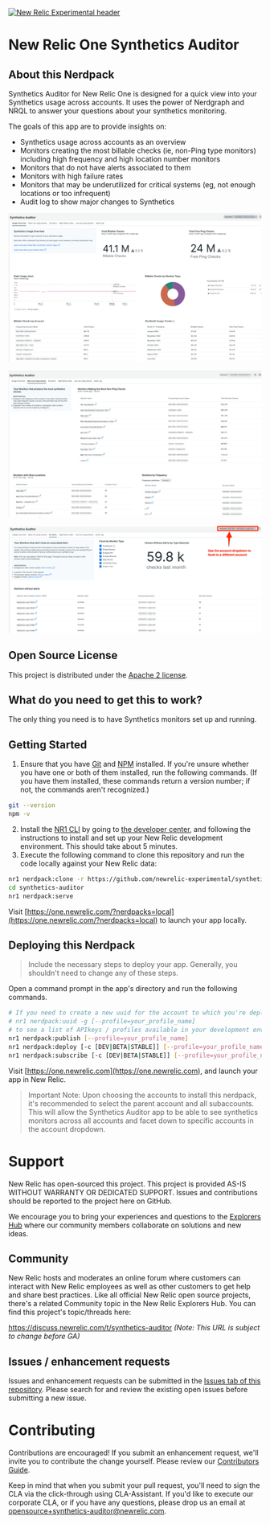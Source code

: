 [![New Relic Experimental header](https://github.com/newrelic/opensource-website/raw/main/src/images/categories/Experimental.png)](https://opensource.newrelic.com/oss-category/#new-relic-experimental)

# New Relic One Synthetics Auditor

## About this Nerdpack

Synthetics Auditor for New Relic One is designed for a quick view into your Synthetics usage across accounts. It uses the power of Nerdgraph and NRQL to answer your questions about your synthetics monitoring.

The goals of this app are to provide insights on:

* Synthetics usage across accounts as an overview
* Monitors creating the most billable checks (ie, non-Ping type monitors) including high frequency and high location number monitors
* Monitors that do not have alerts associated to them
* Monitors with high failure rates
* Monitors that may be underutilized for critical systems (eg, not enough locations or too infrequent)
* Audit log to show major changes to Synthetics

![Overview Tab](screenshots/overview.png)

![Most Non-ping Checks](screenshots/most-non-pings.png)

![No Alerts Tab](screenshots/no-alerts.png)

## Open Source License

This project is distributed under the [Apache 2 license](LICENSE).

## What do you need to get this to work?

The only thing you need is to have Synthetics monitors set up and running.

## Getting Started

1. Ensure that you have [Git](https://git-scm.com/book/en/v2/Getting-Started-Installing-Git) and [NPM](https://www.npmjs.com/get-npm) installed. If you're unsure whether you have one or both of them installed, run the following commands. (If you have them installed, these commands return a version number; if not, the commands aren't recognized.)

```bash
git --version
npm -v
```

2. Install the [NR1 CLI](https://one.newrelic.com/launcher/developer-center.launcher) by going to [the developer center](https://one.newrelic.com/launcher/developer-center.launcher), and following the instructions to install and set up your New Relic development environment. This should take about 5 minutes.
3. Execute the following command to clone this repository and run the code locally against your New Relic data:

```bash
nr1 nerdpack:clone -r https://github.com/newrelic-experimental/synthetics-auditor.git
cd synthetics-auditor
nr1 nerdpack:serve
```

Visit [https://one.newrelic.com/?nerdpacks=local](https://one.newrelic.com/?nerdpacks=local) to launch your app locally.

## Deploying this Nerdpack

> Include the necessary steps to deploy your app. Generally, you shouldn't need to change any of these steps.

Open a command prompt in the app's directory and run the following commands.

```bash
# If you need to create a new uuid for the account to which you're deploying this app, use the following
# nr1 nerdpack:uuid -g [--profile=your_profile_name]
# to see a list of APIkeys / profiles available in your development environment, run nr1 credentials:list
nr1 nerdpack:publish [--profile=your_profile_name]
nr1 nerdpack:deploy [-c [DEV|BETA|STABLE]] [--profile=your_profile_name]
nr1 nerdpack:subscribe [-c [DEV|BETA|STABLE]] [--profile=your_profile_name]
```

Visit [https://one.newrelic.com](https://one.newrelic.com), and launch your app in New Relic.

> Important Note: Upon choosing the accounts to install this nerdpack, it's recommended to select the parent account and all subaccounts. This will allow the Synthetics Auditor app to be able to see synthetics monitors across all accounts and facet down to specific accounts in the account dropdown.

# Support

New Relic has open-sourced this project. This project is provided AS-IS WITHOUT WARRANTY OR DEDICATED SUPPORT. Issues and contributions should be reported to the project here on GitHub.

We encourage you to bring your experiences and questions to the [Explorers Hub](https://discuss.newrelic.com) where our community members collaborate on solutions and new ideas.

## Community

New Relic hosts and moderates an online forum where customers can interact with New Relic employees as well as other customers to get help and share best practices. Like all official New Relic open source projects, there's a related Community topic in the New Relic Explorers Hub. You can find this project's topic/threads here:

<https://discuss.newrelic.com/t/synthetics-auditor>
*(Note: This URL is subject to change before GA)*

## Issues / enhancement requests

Issues and enhancement requests can be submitted in the [Issues tab of this repository](../../issues). Please search for and review the existing open issues before submitting a new issue.

# Contributing

Contributions are encouraged! If you submit an enhancement request, we'll invite you to contribute the change yourself. Please review our [Contributors Guide](CONTRIBUTING.md).

Keep in mind that when you submit your pull request, you'll need to sign the CLA via the click-through using CLA-Assistant. If you'd like to execute our corporate CLA, or if you have any questions, please drop us an email at opensource+synthetics-auditor@newrelic.com.

